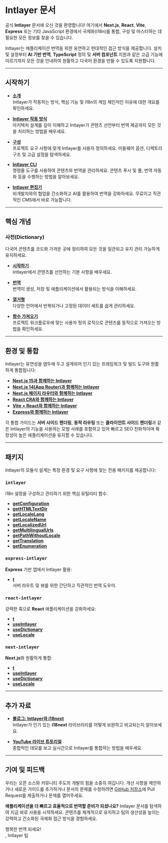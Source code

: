 # Intlayer 문서

공식 **Intlayer** 문서에 오신 것을 환영합니다! 여기에서 **Next.js**, **React**, **Vite**, **Express** 또는 기타 JavaScript 환경에서 국제화(i18n)를 통합, 구성 및 마스터하는 데 필요한 모든 정보를 찾을 수 있습니다.

Intlayer는 애플리케이션 번역을 위한 유연하고 현대적인 접근 방식을 제공합니다. 설치 및 설정부터 **AI 기반 번역**, **TypeScript** 정의 및 **서버 컴포넌트** 지원과 같은 고급 기능에 이르기까지 모든 것을 안내하여 원활하고 다국어 환경을 만들 수 있도록 지원합니다.

---

## 시작하기

- **[소개](https://github.com/aymericzip/intlayer/blob/main/docs/ko/introduction.md)**  
  Intlayer가 작동하는 방식, 핵심 기능 및 i18n의 게임 체인저인 이유에 대한 개요를 확인하세요.

- **[Intlayer 작동 방식](https://github.com/aymericzip/intlayer/blob/main/docs/ko/how_works_intlayer.md)**  
  아키텍처 설계를 깊이 이해하고 Intlayer가 콘텐츠 선언부터 번역 제공까지 모든 것을 처리하는 방법을 배우세요.

- **[구성](https://github.com/aymericzip/intlayer/blob/main/docs/ko/configuration.md)**  
  프로젝트 요구 사항에 맞게 Intlayer를 사용자 정의하세요. 미들웨어 옵션, 디렉토리 구조 및 고급 설정을 탐색하세요.

- **[Intlayer CLI](https://github.com/aymericzip/intlayer/blob/main/docs/ko/intlayer_cli.md)**  
  명령줄 도구를 사용하여 콘텐츠와 번역을 관리하세요. 콘텐츠 푸시 및 풀, 번역 자동화 등을 수행하는 방법을 알아보세요.

- **[Intlayer 편집기](https://github.com/aymericzip/intlayer/blob/main/docs/ko/intlayer_visual_editor.md)**  
  비개발자와의 협업을 간소화하고 AI를 활용하여 번역을 강화하세요. 무료이고 직관적인 CMS에서 바로 가능합니다.

---

## 핵심 개념

### 사전(Dictionary)

다국어 콘텐츠를 코드와 가까운 곳에 정리하여 모든 것을 일관되고 유지 관리 가능하게 유지하세요.

- **[시작하기](https://github.com/aymericzip/intlayer/blob/main/docs/ko/dictionary/get_started.md)**  
  Intlayer에서 콘텐츠를 선언하는 기본 사항을 배우세요.

- **[번역](https://github.com/aymericzip/intlayer/blob/main/docs/ko/dictionary/translation.md)**  
  번역이 생성, 저장 및 애플리케이션에서 활용되는 방식을 이해하세요.

- **[열거형](https://github.com/aymericzip/intlayer/blob/main/docs/ko/dictionary/enumeration.md)**  
  다양한 언어에서 반복되거나 고정된 데이터 세트를 쉽게 관리하세요.

- **[함수 가져오기](https://github.com/aymericzip/intlayer/blob/main/docs/ko/dictionary/function_fetching.md)**  
  프로젝트 워크플로우에 맞는 사용자 정의 로직으로 콘텐츠를 동적으로 가져오는 방법을 확인하세요.

---

## 환경 및 통합

Intlayer는 유연성을 염두에 두고 설계되어 인기 있는 프레임워크 및 빌드 도구와 원활하게 통합됩니다:

- **[Next.js 15과 함께하는 Intlayer](https://github.com/aymericzip/intlayer/blob/main/docs/ko/intlayer_with_nextjs_15.md)**
- **[Next.js 14(App Router)과 함께하는 Intlayer](https://github.com/aymericzip/intlayer/blob/main/docs/ko/intlayer_with_nextjs_14.md)**
- **[Next.js 페이지 라우터와 함께하는 Intlayer](https://github.com/aymericzip/intlayer/blob/main/docs/ko/intlayer_with_nextjs_page_router.md)**
- **[React CRA와 함께하는 Intlayer](https://github.com/aymericzip/intlayer/blob/main/docs/ko/intlayer_with_create_react_app.md)**
- **[Vite + React와 함께하는 Intlayer](https://github.com/aymericzip/intlayer/blob/main/docs/ko/intlayer_with_vite+react.md)**
- **[Express와 함께하는 Intlayer](https://github.com/aymericzip/intlayer/blob/main/docs/ko/intlayer_with_express.md)**

각 통합 가이드는 **서버 사이드 렌더링**, **동적 라우팅** 또는 **클라이언트 사이드 렌더링**과 같은 Intlayer의 기능을 사용하는 모범 사례를 포함하고 있어 빠르고 SEO 친화적이며 확장성이 높은 애플리케이션을 유지할 수 있습니다.

---

## 패키지

Intlayer의 모듈식 설계는 특정 환경 및 요구 사항에 맞는 전용 패키지를 제공합니다:

### `intlayer`

i18n 설정을 구성하고 관리하기 위한 핵심 유틸리티 함수.

- **[getConfiguration](https://github.com/aymericzip/intlayer/blob/main/docs/ko/packages/intlayer/getConfiguration.md)**
- **[getHTMLTextDir](https://github.com/aymericzip/intlayer/blob/main/docs/ko/packages/intlayer/getHTMLTextDir.md)**
- **[getLocaleLang](https://github.com/aymericzip/intlayer/blob/main/docs/ko/packages/intlayer/getLocaleLang.md)**
- **[getLocaleName](https://github.com/aymericzip/intlayer/blob/main/docs/ko/packages/intlayer/getLocaleName.md)**
- **[getLocalizedUrl](https://github.com/aymericzip/intlayer/blob/main/docs/ko/packages/intlayer/getLocalizedUrl.md)**
- **[getMultilingualUrls](https://github.com/aymericzip/intlayer/blob/main/docs/ko/packages/intlayer/getMultilingualUrls.md)**
- **[getPathWithoutLocale](https://github.com/aymericzip/intlayer/blob/main/docs/ko/packages/intlayer/getPathWithoutLocale.md)**
- **[getTranslation](https://github.com/aymericzip/intlayer/blob/main/docs/ko/packages/intlayer/getTranslation.md)**
- **[getEnumeration](https://github.com/aymericzip/intlayer/blob/main/docs/ko/packages/intlayer/getEnumeration.md)**

### `express-intlayer`

**Express** 기반 앱에서 Intlayer 활용:

- **[t](https://github.com/aymericzip/intlayer/blob/main/docs/ko/packages/express-intlayer/t.md)**  
  서버 라우트 및 뷰를 위한 간단하고 직관적인 번역 도우미.

### `react-intlayer`

강력한 훅으로 **React** 애플리케이션을 강화하세요:

- **[t](https://github.com/aymericzip/intlayer/blob/main/docs/ko/packages/react-intlayer/t.md)**
- **[useIntlayer](https://github.com/aymericzip/intlayer/blob/main/docs/ko/packages/react-intlayer/useIntlayer.md)**
- **[useDictionary](https://github.com/aymericzip/intlayer/blob/main/docs/ko/packages/react-intlayer/useDictionary.md)**
- **[useLocale](https://github.com/aymericzip/intlayer/blob/main/docs/ko/packages/react-intlayer/useLocale.md)**

### `next-intlayer`

**Next.js**와 원활하게 통합:

- **[t](https://github.com/aymericzip/intlayer/blob/main/docs/ko/packages/next-intlayer/t.md)**
- **[useIntlayer](https://github.com/aymericzip/intlayer/blob/main/docs/ko/packages/next-intlayer/useIntlayer.md)**
- **[useDictionary](https://github.com/aymericzip/intlayer/blob/main/docs/ko/packages/next-intlayer/useDictionary.md)**
- **[useLocale](https://github.com/aymericzip/intlayer/blob/main/docs/ko/packages/next-intlayer/useLocale.md)**

---

## 추가 자료

- **[블로그: Intlayer와 i18next](https://github.com/aymericzip/intlayer/blob/main/docs/ko/intlayer_with_i18next.md)**  
  Intlayer가 인기 있는 **i18next** 라이브러리를 어떻게 보완하고 비교되는지 알아보세요.

- **[YouTube 라이브 튜토리얼](https://youtu.be/W2G7KxuSD4c?si=GyU_KpVhr61razRw)**  
  종합적인 데모를 보고 실시간으로 Intlayer를 통합하는 방법을 배우세요.

---

## 기여 및 피드백

우리는 오픈 소스와 커뮤니티 주도의 개발의 힘을 소중히 여깁니다. 개선 사항을 제안하거나 새로운 가이드를 추가하거나 문서의 문제를 수정하려면 [GitHub 저장소](https://github.com/aymericzip/intlayer/blob/main/docs)에 Pull Request를 제출하거나 문제를 열어주세요.

**애플리케이션을 더 빠르고 효율적으로 번역할 준비가 되셨나요?** Intlayer 문서를 탐색하여 지금 바로 사용을 시작하세요. 콘텐츠를 체계적으로 유지하고 팀의 생산성을 높이는 강력하고 간소화된 국제화 접근 방식을 경험하세요.

행복한 번역 되세요!  
, Intlayer 팀
